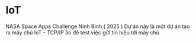 # IoT
NASA Space Apps Challenge Ninh Bình ( 2025 )
Dự án này là một dự án tạo ra máy chủ IoT - TCP/IP ảo để test việc gửi tín hiệu tới máy chủ
